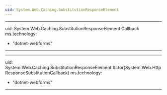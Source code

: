 ```yaml
---
uid: System.Web.Caching.SubstitutionResponseElement
---
```


---
uid: System.Web.Caching.SubstitutionResponseElement.Callback
ms.technology: 
  - "dotnet-webforms"
---

---
uid: System.Web.Caching.SubstitutionResponseElement.#ctor(System.Web.HttpResponseSubstitutionCallback)
ms.technology: 
  - "dotnet-webforms"
---
